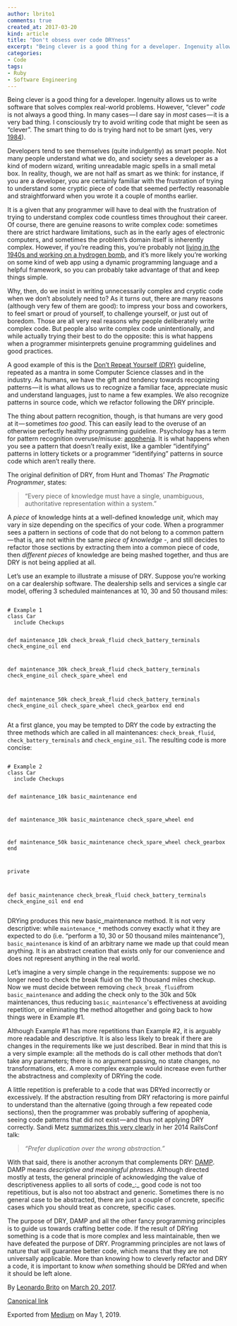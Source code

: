 ```yaml
---
author: lbrito1
comments: true
created_at: 2017-03-20
kind: article
title: "Don't obsess over code DRYness"
excerpt: "Being clever is a good thing for a developer. Ingenuity allows us to write software that solves complex real-world problems. However, “clever” _code_ is not always a good thing."
categories:
- Code
tags:
- Ruby
- Software Engineering
---
```


Being clever is a good thing for a developer. Ingenuity allows us to write software that solves complex real-world problems. However, “clever” _code_ is not always a good thing. In many cases — I dare say in _most_ cases — it is a very bad thing. I consciously try to avoid writing code that might be seen as “clever”. The smart thing to do is trying hard not to be smart (yes, very [1984](http://literarydevices.net/war-is-peace/)).

Developers tend to see themselves (quite indulgently) as smart people. Not many people understand what we do, and society sees a developer as a kind of modern wizard, writing unreadable magic spells in a small metal box. In reality, though, we are not half as smart as we think: for instance, if you are a developer, you are certainly familiar with the frustration of trying to understand some cryptic piece of code that seemed perfectly reasonable and straightforward when you wrote it a couple of months earlier.

<!-- more -->

It is a given that any programmer will have to deal with the frustration of trying to understand complex code countless times throughout their career. Of course, there are genuine reasons to write complex code: sometimes there are strict hardware limitations, such as in the early ages of electronic computers, and sometimes the problem’s domain itself is inherently complex. However, if you’re reading this, you’re probably not [living in the 1940s and working on a hydrogen bomb](https://en.wikipedia.org/wiki/ENIAC#Role_in_the_hydrogen_bomb), and it’s more likely you’re working on some kind of web app using a dynamic programming language and a helpful framework, so you can probably take advantage of that and keep things simple.

Why, then, do we insist in writing unnecessarily complex and cryptic code when we don’t absolutely need to? As it turns out, there are many reasons (although very few of them are good): to impress your boss and coworkers, to feel smart or proud of yourself, to challenge yourself, or just out of boredom. Those are all very real reasons why people deliberately write complex code. But people also write complex code unintentionally, and while actually trying their best to do the opposite: this is what happens when a programmer misinterprets genuine programming guidelines and good practices.

A good example of this is the [Don’t Repeat Yourself (DRY)](https://en.wikipedia.org/wiki/Don%27t_repeat_yourself) guideline, repeated as a mantra in some Computer Science classes and in the industry. As humans, we have the gift and tendency towards recognizing patterns — it is what allows us to recognize a familiar face, appreciate music and understand languages, just to name a few examples. We also recognize patterns in source code, which we refactor following the DRY principle.

The thing about pattern recognition, though, is that humans are very good at it — sometimes _too good_. This can easily lead to the overuse of an otherwise perfectly healthy programming guideline. Psychology has a term for pattern recognition overuse/misuse: [apophenia](https://en.wikipedia.org/wiki/Apophenia). It is what happens when you see a pattern that doesn’t really exist, like a gambler “identifying” patterns in lottery tickets or a programmer “identifying” patterns in source code which aren’t really there.

The original definition of DRY, from Hunt and Thomas’ _The Pragmatic Programmer_, states:

> “Every piece of knowledge must have a single, unambiguous, authoritative representation within a system.”

A _piece_ of knowledge hints at a well-defined knowledge _unit_, which may vary in size depending on the specifics of your code. When a programmer sees a pattern in sections of code that do not belong to a common pattern — that is, are not within the same _piece of knowledge_ -, and still decides to refactor those sections by extracting them into a common piece of code, then _different_ _pieces_ of knowledge are being mashed together, and thus are DRY is not being applied at all.

Let’s use an example to illustrate a misuse of DRY. Suppose you’re working on a car dealership software. The dealership sells and services a single car model, offering 3 scheduled maintenances at 10, 30 and 50 thousand miles:

<div class="highlight"><pre><code class="language-ruby">
# Example 1
class Car
  include Checkups

  def maintenance_10k
    check_break_fluid
    check_battery_terminals
    check_engine_oil
  end

  def maintenance_30k
    check_break_fluid
    check_battery_terminals
    check_engine_oil
    check_spare_wheel
  end

  def maintenance_50k
    check_break_fluid
    check_battery_terminals
    check_engine_oil
    check_spare_wheel
    check_gearbox
  end
end
</code></pre></div>

At a first glance, you may be tempted to DRY the code by extracting the three methods which are called in all maintenances: `check_break_fluid`, `check_battery_terminals` and `check_engine_oil`. The resulting code is more concise:

<div class="highlight"><pre><code class="language-ruby">
# Example 2
class Car
  include Checkups

  def maintenance_10k
    basic_maintenance
  end

  def maintenance_30k
    basic_maintenance
    check_spare_wheel
  end

  def maintenance_50k
    basic_maintenance
    check_spare_wheel
    check_gearbox
  end

  private

  def basic_maintenance
    check_break_fluid
    check_battery_terminals
    check_engine_oil
  end
end
</code></pre></div>

DRYing produces this new basic\_maintenance method. It is not very descriptive: while `maintenance_*` methods convey exactly what it they are expected to do (i.e. “perform a 10, 30 or 50 thousand miles maintenance”), `basic_maintenance` is kind of an arbitrary name we made up that could mean anything. It is an abstract creation that exists only for our convenience and does not represent anything in the real world.

Let’s imagine a very simple change in the requirements: suppose we no longer need to check the break fluid on the 10 thousand miles checkup. Now we must decide between removing `check_break_fluid`from `basic_maintenance` and adding the check only to the 30k and 50k maintenances, thus reducing `basic_maintenance`'s effectiveness at avoiding repetition, or eliminating the method altogether and going back to how things were in Example #1.

Although Example #1 has more repetitions than Example #2, it is arguably more readable and descriptive. It is also less likely to break if there are changes in the requirements like we just described. Bear in mind that this is a very simple example: all the methods do is call other methods that don’t take any parameters; there is no argument passing, no state changes, no transformations, etc. A more complex example would increase even further the abstractness and complexity of DRYing the code.

A little repetition is preferable to a code that was DRYed incorrectly or excessively. If the abstraction resulting from DRY refactoring is more painful to understand than the alternative (going through a few repeated code sections), then the programmer was probably suffering of apophenia, seeing code patterns that did not exist — and thus not applying DRY correctly. Sandi Metz [summarizes this very clearly](https://www.sandimetz.com/blog/2016/1/20/the-wrong-abstraction) in her 2014 RailsConf talk:

> _“Prefer duplication over the wrong abstraction.”_

With that said, there is another acronym that complements DRY: [DAMP](https://codeshelter.wordpress.com/2011/04/07/dry-and-damp-principles-when-developing-and-unit-testing/). DAMP means _descriptive and meaningful phrases_. Although directed mostly at tests, the general principle of acknowledging the value of descriptiveness applies to all sorts of code_:_ good code is not too repetitious, but is also not too abstract and generic. Sometimes there is no general case to be abstracted, there are just a couple of concrete, specific cases which you should treat as concrete, specific cases.

The purpose of DRY, DAMP and all the other fancy programming principles is to guide us towards crafting better code. If the result of DRYing something is a code that is more complex and less maintainable, then we have defeated the purpose of DRY. Programming principles are not laws of nature that will guarantee better code, which means that they are not universally applicable. More than knowing how to cleverly refactor and DRY a code, it is important to know _when_ something should be DRYed and when it should be left alone.

By [Leonardo Brito](https://medium.com/@lbrito) on [March 20, 2017](https://medium.com/p/e9ecc5224ff).

[Canonical link](https://medium.com/@lbrito/dont-obsess-over-code-dryness-e9ecc5224ff)

Exported from [Medium](https://medium.com) on May 1, 2019.
